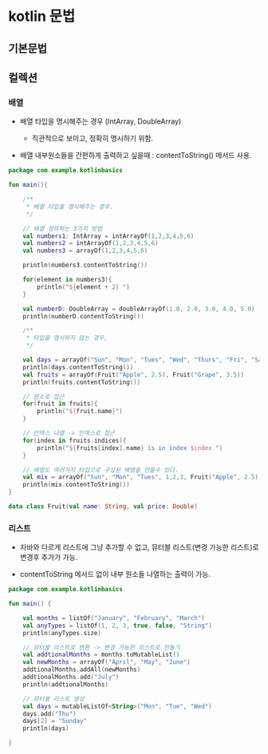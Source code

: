 # kotlin 문법





## 기본문법











## 컬렉션


### 배열

* 배열 타입을 명시해주는 경우 (IntArray, DoubleArray)
    - 직관적으로 보이고, 정확히 명시하기 위함.

* 배열 내부원소들을 간편하게 출력하고 싶을때 : contentToString() 메서드 사용.


```kt
package com.example.kotlinbasics

fun main(){

    /**
     * 배열 타입을 명시해주는 경우.
     */

    // 배열 정의하는 3가지 방법
    val numbers1: IntArray = intArrayOf(1,2,3,4,5,6)
    val numbers2 = intArrayOf(1,2,3,4,5,6)
    val numbers3 = arrayOf(1,2,3,4,5,6)

    println(numbers3.contentToString())

    for(element in numbers3){
        println("${element + 2} ")
    }

    val numberD: DoubleArray = doubleArrayOf(1.0, 2.0, 3.0, 4.0, 5.0)
    println(numberD.contentToString())

    /**
     * 타입을 명시하지 않는 경우,
     */

    val days = arrayOf("Sun", "Mon", "Tues", "Wed", "Thurs", "Fri", "Sat")
    println(days.contentToString())
    val fruits = arrayOf(Fruit("Apple", 2.5), Fruit("Grape", 3.5))
    println(fruits.contentToString())

    // 원소로 접근
    for(fruit in fruits){
        println("${fruit.name}")
    }

    // 인덱스 나열 -> 인덱스로 접근
    for(index in fruits.indices){
        println("${fruits[index].name} is in index $index ")
    }

    // 배열도 여러가지 타입으로 구성된 배열을 만들수 있다.
    val mix = arrayOf("Sun", "Mon", "Tues", 1,2,3, Fruit("Apple", 2.5))
    println(mix.contentToString())
}

data class Fruit(val name: String, val price: Double)
```



### 리스트


* 자바와 다르게 리스트에 그냥 추가할 수 없고, 뮤터블 리스트(변경 가능한 리스트)로 변경후 추가가 가능.

* contentToString 메서드 없이 내부 원소들 나열하는 출력이 가능.

```kt
package com.example.kotlinbasics

fun main() {

    val months = listOf("January", "February", "March")
    val anyTypes = listOf(1, 2, 3, true, false, "String")
    println(anyTypes.size)

    // 뮤터블 리스트로 변환 -> 변경 가능한 리스트로 만들기
    val addtionalMonths = months.toMutableList()
    val newMonths = arrayOf("April", "May", "June")
    addtionalMonths.addAll(newMonths)
    addtionalMonths.add("July")
    println(addtionalMonths)

    // 뮤터블 리스트 생성
    val days = mutableListOf<String>("Mon", "Tue", "Wed")
    days.add("Thu")
    days[2] = "Sunday"
    println(days)

}
```

